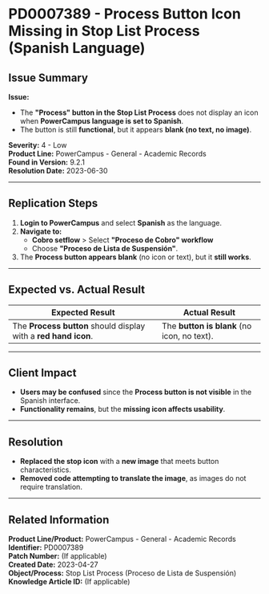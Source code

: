 # PD0007389 - Process Button Icon Missing in Stop List Process (Spanish Language)

## **Issue Summary**
**Issue:**  
- The **"Process" button in the Stop List Process** does not display an icon when **PowerCampus language is set to Spanish**.
- The button is still **functional**, but it appears **blank (no text, no image)**.

**Severity:** 4 - Low  
**Product Line:** PowerCampus - General - Academic Records  
**Found in Version:** 9.2.1  
**Resolution Date:** 2023-06-30  

---

## **Replication Steps**
1. **Login to PowerCampus** and select **Spanish** as the language.
2. **Navigate to:**  
   - **Cobro setflow** > Select **"Proceso de Cobro" workflow**  
   - Choose **"Proceso de Lista de Suspensión"**.
3. The **Process button appears blank** (no icon or text), but it **still works**.

---

## **Expected vs. Actual Result**
| **Expected Result** | **Actual Result** |
|---------------------|------------------|
| The **Process button** should display with a **red hand icon**. | The **button is blank** (no icon, no text). |

---

## **Client Impact**
- **Users may be confused** since the **Process button is not visible** in the Spanish interface.
- **Functionality remains**, but the **missing icon affects usability**.

---

## **Resolution**
- **Replaced the stop icon** with a **new image** that meets button characteristics.  
- **Removed code attempting to translate the image**, as images do not require translation.

---

## **Related Information**
**Product Line/Product:** PowerCampus - General - Academic Records  
**Identifier:** PD0007389  
**Patch Number:** (If applicable)  
**Created Date:** 2023-04-27  
**Object/Process:** Stop List Process (Proceso de Lista de Suspensión)  
**Knowledge Article ID:** (If applicable)  
